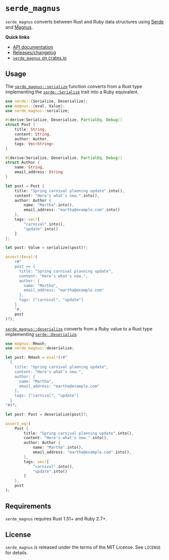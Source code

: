 # `serde_magnus`

`serde_magnus` converts between Rust and Ruby data structures using [Serde] and [Magnus].

[Serde]: https://github.com/serde-rs/serde
[Magnus]: https://github.com/matsadler/magnus

**Quick links**

* [API documentation](https://docs.rs/serde_magnus)
* [Releases/changelog](https://github.com/georgeclaghorn/serde-magnus/releases)
* [`serde_magnus` on crates.io](https://crates.io/crates/serde_magnus)

## Usage

The [`serde_magnus::serialize`] function converts from a Rust type implementing the
[`serde::Serialize`] trait into a Ruby equivalent.

```rust
use serde::{Serialize, Deserialize};
use magnus::{eval, Value};
use serde_magnus::serialize;

#[derive(Serialize, Deserialize, PartialEq, Debug)]
struct Post {
    title: String,
    content: String,
    author: Author,
    tags: Vec<String>
}

#[derive(Serialize, Deserialize, PartialEq, Debug)]
struct Author {
    name: String,
    email_address: String
}

let post = Post {
    title: "Spring carnival planning update".into(),
    content: "Here's what's new.".into(),
    author: Author {
        name: "Martha".into(),
        email_address: "martha@example.com".into()
    },
    tags: vec![
        "carnival".into(),
        "update".into()
    ]
};

let post: Value = serialize(&post)?;

assert!(eval!(
    r#"
    post == {
      title: "Spring carnival planning update",
      content: "Here's what's new.",
      author: {
        name: "Martha",
        email_address: "martha@example.com"
      },
      tags: ["carnival", "update"]
    }
    "#,
    post
)?);
```

[`serde_magnus::deserialize`] converts from a Ruby value to a Rust type implementing
[`serde::Deserialize`].

```rust
use magnus::RHash;
use serde_magnus::deserialize;

let post: RHash = eval!(r#"
  {
    title: "Spring carnival planning update",
    content: "Here's what's new.",
    author: {
      name: "Martha",
      email_address: "martha@example.com"
    },
    tags: ["carnival", "update"]
  }
"#)?;

let post: Post = deserialize(post)?;

assert_eq!(
    Post {
        title: "Spring carnival planning update".into(),
        content: "Here's what's new.".into(),
        author: Author {
            name: "Martha".into(),
            email_address: "martha@example.com".into(),
        },
        tags: vec![
            "carnival".into(),
            "update".into()
        ]
    },
    post
);
```

[`serde_magnus::serialize`]: https://docs.rs/serde_magnus/latest/serde_magnus/fn.serialize.html
[`serde::Serialize`]: https://docs.rs/serde/latest/serde/trait.Serialize.html
[`serde_magnus::deserialize`]: https://docs.rs/serde_magnus/latest/serde_magnus/fn.deserialize.html
[`serde::Deserialize`]: https://docs.rs/serde/latest/serde/trait.Deserialize.html

## Requirements

`serde_magnus` requires Rust 1.51+ and Ruby 2.7+.

## License

`serde_magnus` is released under the terms of the MIT License. See `LICENSE` for details.
